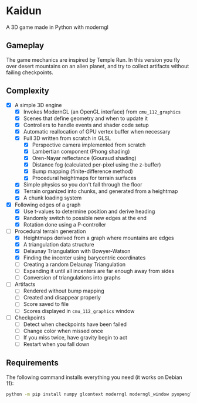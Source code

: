 # Kaidun
A 3D game made in Python with moderngl

## Gameplay

The game mechanics are inspired by Temple Run. In this version you fly over
desert mountains on an alien planet, and try to collect artifacts without
failing checkpoints.

## Complexity
- [X] A simple 3D engine
    - [X] Invokes ModernGL (an OpenGL interface) from `cmu_112_graphics`
    - [X] Scenes that define geometry and when to update it
    - [X] Controllers to handle events and shader code setup
    - [X] Automatic reallocation of GPU vertex buffer when necessary
    - [X] Full 3D written from scratch in GLSL
        - [X] Perspective camera implemented from scratch
        - [X] Lambertian component (Phong shading) 
        - [X] Oren-Nayar reflectance (Gouraud shading)
        - [X] Distance fog (calculated per-pixel using the z-buffer)
        - [X] Bump mapping (finite-difference method)
        - [X] Procedural heightmaps for terrain surfaces
    - [X] Simple physics so you don't fall through the floor
    - [X] Terrain organized into chunks, and generated from a heightmap
    - [X] A chunk loading system
- [X] Following edges of a graph
    - [X] Use t-values to determine position and derive heading
    - [X] Randomly switch to possible new edges at the end
    - [X] Rotation done using a P-controller
- [ ] Procedural terrain generation
    - [X] Heightmaps derived from a graph where mountains are edges
    - [X] A triangulation data structure
    - [X] Delaunay Triangulation with Bowyer-Watson
    - [X] Finding the incenter using barycentric coordinates
    - [ ] Creating a random Delaunay Triangulation
    - [ ] Expanding it until all incenters are far enough away from sides
    - [ ] Conversion of triangulations into graphs
- [ ] Artifacts
    - [ ] Rendered without bump mapping
    - [ ] Created and disappear properly
    - [ ] Score saved to file
    - [ ] Scores displayed in `cmu_112_graphics` window
- [ ] Checkpoints
    - [ ] Detect when checkpoints have been failed
    - [ ] Change color when missed once
    - [ ] If you miss twice, have gravity begin to act
    - [ ] Restart when you fall down

## Requirements

The following command installs everything you need (it works on Debian 11):

```sh
python -m pip install numpy glcontext moderngl moderngl_window pyopengltk 
```

